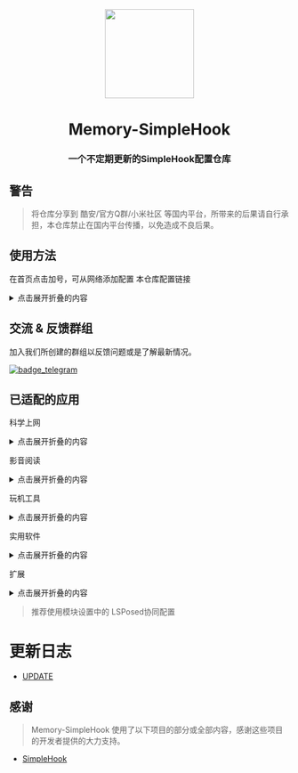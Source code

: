 <div align="center">

<img width="" src="/imgs/icon.png" width=160 height=160 align="center">

# Memory-SimpleHook

### 一个不定期更新的SimpleHook配置仓库

</div>

## 警告
> 将仓库分享到 酷安/官方Q群/小米社区 等国内平台，所带来的后果请自行承担，本仓库禁止在国内平台传播，以免造成不良后果。

## 使用方法

在首页点击加号，可从网络添加配置
本仓库配置链接

<details>
<summary>点击展开折叠的内容</summary>

科学上网
```
https://raw.githubusercontent.com/Memory2314/Memory-SimpleHook/main/科学上网.json
```

影音阅读
```
https://raw.githubusercontent.com/Memory2314/Memory-SimpleHook/main/影音阅读.json
```

玩机工具
```
https://raw.githubusercontent.com/Memory2314/Memory-SimpleHook/main/玩机工具.json
```

实用软件
```
https://raw.githubusercontent.com/Memory2314/Memory-SimpleHook/main/实用软件.json
```

扩展
```
https://raw.githubusercontent.com/Memory2314/Memory-SimpleHook/main/扩展.json
```

</details>

## 交流 & 反馈群组

加入我们所创建的群组以反馈问题或是了解最新情况。

[![badge_telegram]][telegram_url]

## 已适配的应用

科学上网
<details>
<summary>点击展开折叠的内容</summary>

| 应用名称          | 描述                   |
|------------------|---------------------------|
| Infinity          | 解锁订阅                 |
| 小胖VPN         | 解锁会员线路             |
| 快连 VPN        | 通用随机id，铂金会员     |
| SpaceVPN       | 解锁会员，去更新          |
| vpnify           | 解锁Premium             |
| 网梭            | 解锁VIP                  |
| Ultimate VPN    | 解锁Premium             |
| Telegram        | 解锁Permium              |
| Telegram Web   | 解锁Permium              |
| Nicegram        | 解锁Permium              |
| Fork Client      | 解锁Permium              |
| Nekogram       | 解锁Permium              |
| MDGram        | 解锁Permium              |
| Turrit           | 解锁Permium              |
| exteraGram      | 解锁Permium              |
| Telegram        | 解锁Permium              |
| Telegram        | 解锁Permium              |
| Telegram        | 解锁Permium              |


</details>

影音阅读
<details>
<summary>点击展开折叠的内容</summary>

| 应用名称                | 描述           |
|------------------------|----------------------|
| Oto Music              | 解锁Oto Music+ |
| Retro Music            | 解锁高级版       |
| 七猫免费小说              | 解锁VIP       |
| 番茄免费小说              | 解锁会员      |
| bilibili                    | 解锁会员画质   |
| 酷狗概念版                | 去更新         |
| QQ音乐                  | 解锁调试模式    |
| 小米音乐                 | 免看广告获取时长，去除下载加密  |
| 网易云音乐               | 本地Lv10,黑胶柒    |

</details>

玩机工具
<details>
<summary>点击展开折叠的内容</summary>

| 应用名称         | 描述               |
|-----------------|-----------------------|
| SD Maid SE       | 解锁高级版        |
| GLTools          | 解锁Premium       |
| SD Maid          | 解锁高级版        |
| 小黑屋            | 解锁高级版        |
| 甲壳虫ADB助手       | 解锁高级版     |
| 存储空间隔离        | 解锁订阅        |
| 一叶孤舟 2         | 解锁会员         |
| Thanox         | 解锁高级版          |
| 开发助手        | 解锁专业版          |
| AccuBattery    | 解锁AccuBattery Pro |
| 通知滤盒       | 解锁高级版           |
| HookUI        | 解锁捐赠VIP无限制版  |
| Battery Guru    | 解锁订阅            |
| ShortX          | 解锁高级版          |
| NP管理器        | 去更新              |
| Link2SD         | 解锁加强版          |
| KSWEB          | 解锁KSWEB PRO    |
| Fake Location    | 解锁专业版          |
| 设备信息         | 解锁PRO版          |
| JuiceSSH         | 解锁专业版          |
| 冰箱 IceBox      | 解锁高级版           |

</details>

实用软件
<details>
<summary>点击展开折叠的内容</summary>

| 应用名称         | 描述               |
|-----------------|-------------------------|
| 屏幕翻译           | 解锁订阅           |
| Via              | 解除“该站点不支持嗅探”限制 |
| 小猿搜题           | 解锁会员           |
| 歌词适配           | 去更新             |
| 钱迹              | 解锁终身会员       |
| Magir            | 解锁Pro版          |
| 一叶微件           | 解锁会员           |
| 一叶日历           | 解锁会员           |
| Niagara Launcher | 解锁Niagara Launcher Pro |
| 快乐下载           | 解锁永久会员       |
| 译站              | 解锁订阅           |
| 醒图              | 解锁会员           |
| 小X分身           | 无限制             |
| 一木记账          | 解锁永久会员       |
| 幕布              | 解锁会员           |
| 瞬译              | 解锁高级版           |
| 安卓清理君         | 免登录，解锁高级版 |
| 远离手机           | 解锁永久会员       |
| 不做手机控         | 解锁高级会员       |
| 奇妙应用           | 免投币查看附件，解锁Premium |
| 滴答清单           | 解锁会员           |
| 一木清单           | 解锁永久会员       |
| 一刻日记           | 解锁永久会员       |
| 团团分身           | 解锁永久会员       |
| To-do List         | 解锁专业版         |
| 宇宙工具箱         | 解锁终身会员       |
| Pure天气           | 移除广告           |
| Code Studio       | 解锁Premium       |
| 微美颜             | 解锁永久会员       |
| AudioLab          | 解锁AudioLab PRO |
| 便捷下载           | 解锁永久会员       |
| M浏览器           | 去除内容安全提示   |
| MT管理器          | 解锁本地会员       |
| Good Calendar     | 解锁永久会员       |
| 化学方程式         | 解锁内购           |
| 驾考精灵          | 解锁至尊会员        |
| 彩云天气          | 解锁48小时降水，主题 |
| 流舟文件          | 解锁Pro           |
| 倒数日           | 解锁高级版           |
| 格式工厂         | 解锁会员             |
| 芒果游戏翻译     | 解锁黄金会员         |
| Soul             | 解除聊天限制，本地超级星人，去除被禁止私聊后的弹窗提示，青少年弹窗，匹配背景音乐，开屏广告 |
| Backdrops       | 解锁Pro              |
| 青柠设计         | 解锁会员             |
| 侠客工具箱       | 解锁会员             |
| 小触控           | 解锁超级会员         |
| 小组件盒子       | 解锁永久会员         |
| Backdrops       | 解锁Pro              |
| 自动点击宝       | 解锁至尊会员         |
| 自动脚本精灵     | 解锁至尊会员         |
| My Diary        | 解锁Pro              |
| 万象小组件       | 解锁会员             |
| 奶油桌面         | 解锁会员             |
| 万能免费去水印神器 | 解锁尊享版         |
| MX 播放器专业版 | 解锁专业版           |
| 简讯             | 解锁会员             |
| 舒华运动         | 解锁SVIP             |
| 汽水音乐         | 解锁VIP              |
| Lightroom        | 解锁高级版           |
| 钓鱼天气         | 解锁永久会员          |
| 顺历             | 解锁会员             |
| Peachy           | 解锁会员             |
| 墨迹天气         | 解锁会员             |
| 腾讯微云         | 解锁会员             |
| 123云盘         | 解锁本地会员免广告    |

</details>

扩展
<details>
<summary>点击展开折叠的内容</summary>

| 应用名称         | 描述               |
|-----------------|--------------------|
| 智能助理            | 破解小部件         |
| 电量和性能          | 解决MIUI夜间自动清后台 |
| 王者荣耀            | 伪装机型开启极高(120帧)帧率 |
| 微信                | 解除语音/视频通话播放视频/语音限制 |
| Minecraft           | 去除购买验证                       |
| 外部存储设备        | 无存储限制             |

</details>

> 推荐使用模块设置中的 LSPosed协同配置

# 更新日志

- [UPDATE](/UPDATE.md)

## 感谢

> Memory-SimpleHook 使用了以下项目的部分或全部内容，感谢这些项目的开发者提供的大力支持。

- [SimpleHook](https://github.com/littleWhiteDuck/SimpleHook)

[telegram_url]: https://t.me/Memory_SimpleHook

[badge_telegram]: https://img.shields.io/badge/Follow-Telegram-blue.svg?logo=telegram